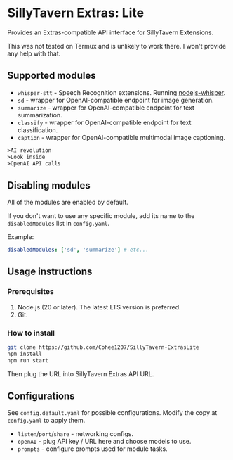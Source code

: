 # SillyTavern Extras: Lite

Provides an Extras-compatible API interface for SillyTavern Extensions.

This was not tested on Termux and is unlikely to work there. I won't provide any help with that.

## Supported modules

* `whisper-stt` - Speech Recognition extensions. Running [nodejs-whisper](https://github.com/ChetanXpro/nodejs-whisper).
* `sd` - wrapper for OpenAI-compatible endpoint for image generation.
* `summarize` - wrapper for OpenAI-compatible endpoint for text summarization.
* `classify` - wrapper for OpenAI-compatible endpoint for text classification.
* `caption` - wrapper for OpenAI-compatible multimodal image captioning.

```txt
>AI revolution
>Look inside
>OpenAI API calls
```

## Disabling modules

All of the modules are enabled by default.

If you don't want to use any specific module, add its name to the `disabledModules` list in `config.yaml`.

Example:

```yaml
disabledModules: ['sd', 'summarize'] # etc...
```

## Usage instructions

### Prerequisites

1. Node.js (20 or later). The latest LTS version is preferred.
2. Git.

### How to install

```bash
git clone https://github.com/Cohee1207/SillyTavern-ExtrasLite
npm install
npm run start
```

Then plug the URL into SillyTavern Extras API URL.

## Configurations

See `config.default.yaml` for possible configurations. Modify the copy at `config.yaml` to apply them.

* `listen`/`port`/`share` - networking configs.
* `openAI` - plug API key / URL here and choose models to use.
* `prompts` - configure prompts used for module tasks.
